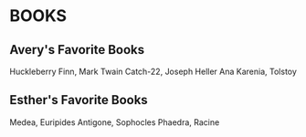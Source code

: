 # BOOKS

## Avery's Favorite Books
Huckleberry Finn, Mark Twain
Catch-22, Joseph Heller
Ana Karenia, Tolstoy

## Esther's Favorite Books
Medea, Euripides
Antigone, Sophocles
Phaedra, Racine
